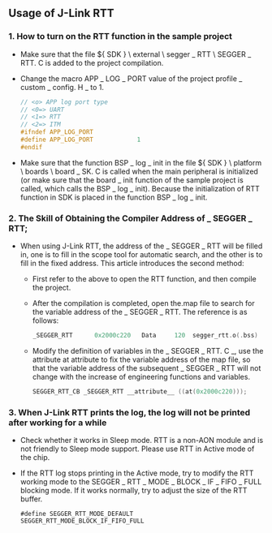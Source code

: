 ## Usage of J-Link RTT


### 1. How to turn on the RTT function in the sample project

- Make sure that the file ${ SDK } \ external \ segger _ RTT \ SEGGER _ RTT. C is added to the project compilation.

- Change the macro APP _ LOG _ PORT value of the project profile _ custom _ config. H _ to 1.


  ```c
  // <o> APP log port type
  // <0=> UART
  // <1=> RTT
  // <2=> ITM
  #ifndef APP_LOG_PORT
  #define APP_LOG_PORT            1
  #endif
  ```

- Make sure that the function BSP _ log _ init in the file ${ SDK } \ platform \ boards \ board _ SK. C is called when the main peripheral is initialized (or make sure that the board _ init function of the sample project is called, which calls the BSP _ log _ init). Because the initialization of RTT function in SDK is placed in the function BSP _ log _ init.



### 2. The Skill of Obtaining the Compiler Address of _ SEGGER _ RTT;

- When using J-Link RTT, the address of the _ SEGGER _ RTT will be filled in, one is to fill in the scope tool for automatic search, and the other is to fill in the fixed address. This article introduces the second method:

  - First refer to the above to open the RTT function, and then compile the project.

  - After the compilation is completed, open the.map file to search for the variable address of the _ SEGGER _ RTT. The reference is as follows:


    ```c
    _SEGGER_RTT      0x2000c220   Data     120  segger_rtt.o(.bss)
    ```

  - Modify the definition of variables in the _ SEGGER _ RTT. C _, use the attribute at attribute to fix the variable address of the map file, so that the variable address of the subsequent _ SEGGER _ RTT will not change with the increase of engineering functions and variables.


    ```c
    SEGGER_RTT_CB _SEGGER_RTT __attribute__ ((at(0x2000c220))); 
    ```



### 3. When J-Link RTT prints the log, the log will not be printed after working for a while

- Check whether it works in Sleep mode. RTT is a non-AON module and is not friendly to Sleep mode support. Please use RTT in Active mode of the chip.

- If the RTT log stops printing in the Active mode, try to modify the RTT working mode to the SEGGER _ RTT _ MODE _ BLOCK _ IF _ FIFO _ FULL blocking mode. If it works normally, try to adjust the size of the RTT buffer.


  ```
  #define SEGGER_RTT_MODE_DEFAULT                   SEGGER_RTT_MODE_BLOCK_IF_FIFO_FULL 
  ```

  
